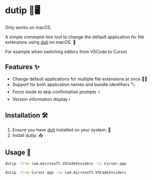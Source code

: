 # dutip 🔄🖥️

Only works on macOS.

A simple command-line tool to change the default application for file extensions using [duti](https://github.com/moretension/duti) on macOS. 🍎

For example when switching editors from VSCode to Cursor.

## Features ✨

- Change default applications for multiple file extensions at once 📂🔀
- Support for both application names and bundle identifiers 🏷️
- Force mode to skip confirmation prompts ⚡
- Version information display ℹ️

## Installation 🛠️

1. Ensure you have [duti](https://github.com/moretension/duti) installed on your system. 🔧
2. Install dutip: 📥

## Usage 🚀

```sh
dutip -from com.microsoft.VSCodeInsiders -to Cursor.app
```

```sh
dutip -from Cursor.app -to com.microsoft.VSCodeInsiders
```
